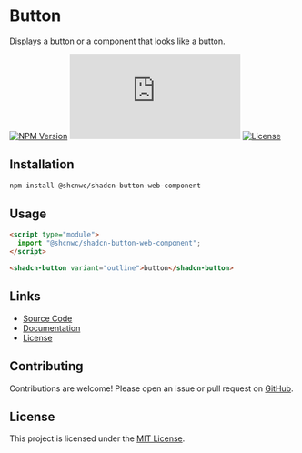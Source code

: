 # Button

Displays a button or a component that looks like a button.

[![NPM Version](https://img.shields.io/npm/v/@shcnwc/shadcn-button-web-component.svg)](https://www.npmjs.com/package/@shcnwc/shadcn-button-web-component)
[![Package Size](https://img.badgesize.io/https://unpkg.com/@shcnwc/shadcn-button-web-component/index.js?compression=gzip)](https://www.npmjs.com/package/@shcnwc/shadcn-button-web-component)
[![License](https://img.shields.io/npm/l/@shcnwc/shadcn-button-web-component.svg)](https://github.com/shcnwc/shadcn-web-components/blob/main/LICENSE)


## Installation

```bash
npm install @shcnwc/shadcn-button-web-component
```

## Usage

```html
<script type="module">
  import "@shcnwc/shadcn-button-web-component";
</script>

<shadcn-button variant="outline">button</shadcn-button>
```

## Links

- [Source Code](https://github.com/shcnwc/shadcn-web-components/tree/main/dist/button)
- [Documentation](https://github.com/shcnwc/shadcn-web-components)
- [License](https://github.com/shcnwc/shadcn-web-components/blob/main/LICENSE)

## Contributing

Contributions are welcome! Please open an issue or pull request on [GitHub](https://github.com/shcnwc/shadcn-web-components).

## License

This project is licensed under the [MIT License](https://github.com/shcnwc/shadcn-web-components/blob/main/LICENSE).
